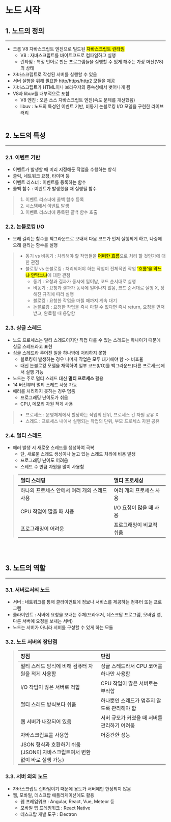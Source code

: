 # **노드 시작**
## **1. 노드의 정의**
---
* 크롬 V8 자바스크립트 엔진으로 빌드된 <mark>자바스크립트 런타임</mark>
  * V8 : 자바스크립트를 바이트코드로 컴파일하고 실행
  * 런타임 : 특정 언어로 만든 프로그램들을 실행할 수 있게 해주는 가상 머신(V8)의 상태
* 자바스크립트로 작성된 서버를 실행할 수 있음
* 서버 실행을 위해 필요한 http/https/http2 모듈을 제공
* 자바스크립트가 HTML이나 브라우저의 종속성에서 벗어나게 됨
* V8과 libuv를 내부적으로 포함
  * V8 엔진 : 오픈 소스 자바스크립트 엔진(속도 문제를 개선했음)
  * libuv : 노드의 특성인 이벤트 기반, 비동기 논블로킹 I/O 모델을 구현한 라이브러리
<br/><br/>
## **2. 노드의 특성**
---
### 2.1. 이벤트 기반
  * 이벤트가 발생할 때 미리 지정해둔 작업을 수행하는 방식
  * 클릭, 네트워크 요청, 타이머 등
  * 이벤트 리스너 : 이벤트를 등록하는 함수
  * 콜백 함수 : 이벤트가 발생했을 때 실행될 함수
  > 1. 이벤트 리스너에 콜백 함수 등록
  > 2. 시스템에서 이벤트 발생
  > 3. 이벤트 리스너에 등록된 콜백 함수 호출

### 2.2. 논블로킹 I/O
  * 오래 걸리는 함수를 백그라운드로 보내서 다음 코드가 먼저 실행되게 하고, 나중에 오래 걸리는 함수를 실행

> * 동기 vs 비동기 : 처리해야 할 작업들을 <mark>어떠한 흐름</mark>으로 처리 할 것인가에 대한 관점
> * 블로킹 vs 논블로킹 : 처리되어야 하는 작업이 전체적인 작업 <mark>'흐름'을 막느냐 안막느냐</mark>에 대한 관점
>   * 동기     : 요청과 결과가 동시에 일어남, 코드 순서대로 실행
>   * 비동기   : 요청과 결과가 동시에 일어나지 않음, 코드 순서대로 실행 X, 정해진 규칙에 따라 실행
>   * 블로킹   : 요청한 작업을 마칠 때까지 계속 대기
>   * 논블로킹 : 요청한 작업을 즉시 마칠 수 없다면 즉시 return, 요청을 먼저 받고, 완료될 때 응답함

### 2.3. 싱글 스레드
  * 노드 프로세스는 멀티 스레드이지만 직접 다룰 수 있는 스레드는 하나이기 때문에 싱글 스레드라고 표현
  * 싱글 스레드라 주어진 일을 하나밖에 처리하지 못함
    * 블로킹이 발생하는 경우 나머지 작업은 모두 대기해야 함 -> 비효율
    * 대신 논블로킹 모델을 채택하여 일부 코드(I/O)를 백그라운드(다른 프로세스)에서 실행 가능
  * 노드는 주로 멀티 스레드 대신 **멀티 프로세스** 활용
  * 14 버전부터 멀티 스레드 사용 가능
  * 에러를 처리하지 못하는 경우 멈춤
    * 프로그래밍 난이도가 쉬움
    * CPU, 메모리 자원 적게 사용
>  * 프로세스 : 운영체제에서 할당하는 작업의 단위, 프로세스 간 자원 공유 X
>  * 스레드 : 프로세스 내에서 실행되는 작업의 단위, 부모 프로세스 자원 공유

### 2.4. 멀티 스레드
  * 에러 발생 시 새로운 스레드를 생성하여 극복
    * 단, 새로운 스레드 생성이나 놀고 있는 스레드 처리에 비용 발생
    * 프로그래밍 난이도 어려움
    * 스레드 수 만큼 자원을 많이 사용함

>| 멀티 스레딩 | 멀티 프로세싱 |
>|:---|:---|
>| 하나의 프로세스 안에서 여러 개의 스레드 사용 | 여러 개의 프로세스 사용 |
>| CPU 작업이 많을 때 사용 | I/O 요청이 많을 때 사용
>| 프로그래밍이 어려움 | 프로그래밍이 비교적 쉬움
<br/><br/>

## 3. **노드의 역할**
---
### 3.1. 서버로서의 노드
  * 서버 : 네트워크를 통해 클라이언트에 정보나 서비스를 제공하는 컴퓨터 또는 프로그램
  * 클라이언트 : 서버에 요청을 보내는 주체(브라우저, 데스크탑 프로그램, 모바일 앱, 다른 서버에 요청을 보내는 서버)
  * 노드는 서버가 아니라 서버를 구성할 수 있게 하는 모듈

### 3.2. 노드 서버의 장단점

>| 장점 | 단점 |
>|:---|:---|
>| 멀티 스레드 방식에 비해 컴퓨터 자원을 적게 사용함 | 싱글 스레드라서 CPU 코어를 하나만 사용함 |
>| I/O 작업이 많은 서버로 적합 | CPU 작업이 많은 서버로는 부적합 |
>| 멀티 스레드 방식보다 쉬움 | 하나뿐인 스레드가 멈추지 않도록 관리해야 함 |
>| 웹 서버가 내장되어 있음 | 서버 규모가 커졌을 때 서버를 관리하기 어려움 |
>| 자바스크립트를 사용함 | 어중간한 성능 |
>| JSON 형식과 호환하기 쉬움<br>(JSON이 자바스크립트여서 변환 없이 바로 실행 가능) |

### 3.3. 서버 외의 노드
  * 자바스크립트 런타임이기 때문에 용도가 서버에만 한정되지 않음
  *  웹, 모바일, 데스크탑 애플리케이션에도 활용
      * 웹 프레임워크 : Angular, React, Vue, Meteor 등
      * 모바일 앱 프레임워크 : React Native
      * 데스크탑 개발 도구 : Electron